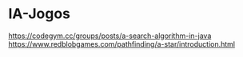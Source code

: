 # IA-Jogos

https://codegym.cc/groups/posts/a-search-algorithm-in-java
https://www.redblobgames.com/pathfinding/a-star/introduction.html
